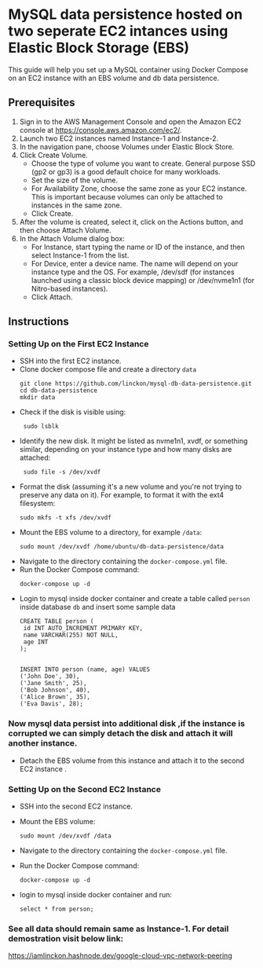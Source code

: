 
# MySQL data persistence hosted on two seperate EC2 intances using Elastic Block Storage (EBS)

This guide will help you set up a MySQL container using Docker Compose on an EC2 instance with an EBS volume and db data persistence.

## Prerequisites

1. Sign in to the AWS Management Console and open the Amazon EC2 console at https://console.aws.amazon.com/ec2/.
2. Launch two EC2 instances named Instance-1 and Instance-2.
3. In the navigation pane, choose Volumes under Elastic Block Store.
4. Click Create Volume.
   - Choose the type of volume you want to create. General purpose SSD (gp2 or gp3) is a good default choice for many workloads.
   - Set the size of the volume.
   - For Availability Zone, choose the same zone as your EC2 instance. This is important because volumes can only be attached to instances in the same zone.
   - Click Create.
5. After the volume is created, select it, click on the Actions button, and then choose Attach Volume.
6. In the Attach Volume dialog box:
   - For Instance, start typing the name or ID of the instance, and then select Instance-1 from the list.
   - For Device, enter a device name. The name will depend on your instance type and the OS. For example, /dev/sdf (for instances launched using a classic block device mapping) or /dev/nvme1n1 (for Nitro-based instances).
   - Click Attach.

## Instructions

### Setting Up on the First EC2 Instance

- SSH into the first EC2 instance.
- Clone docker compose file and create a directory `data`
   ```
   git clone https://github.com/linckon/mysql-db-data-persistence.git
   cd db-data-persistence
   mkdir data
   ```
- Check if the disk is visible using:
   ```
    sudo lsblk
   ```
- Identify the new disk. It might be listed as nvme1n1, xvdf, or something similar, depending on your instance type and how many disks are attached:
  ```
   sudo file -s /dev/xvdf
  ```
- Format the disk (assuming it's a new volume and you're not trying to preserve any data on it). For example, to format it with the ext4 filesystem:
   ```
   sudo mkfs -t xfs /dev/xvdf
   ```
- Mount the EBS volume to a directory, for example `/data`:
   ```
   sudo mount /dev/xvdf /home/ubuntu/db-data-persistence/data
   ```
- Navigate to the directory containing the `docker-compose.yml` file.
- Run the Docker Compose command:
   ```
   docker-compose up -d
   ```
- Login to mysql inside docker container and create a table called `person` inside database `db` and insert some sample data
   ```
   CREATE TABLE person (
    id INT AUTO_INCREMENT PRIMARY KEY,
    name VARCHAR(255) NOT NULL,
    age INT
   );


   INSERT INTO person (name, age) VALUES
   ('John Doe', 30),
   ('Jane Smith', 25),
   ('Bob Johnson', 40),
   ('Alice Brown', 35),
   ('Eva Davis', 28);
   ```

### Now mysql data persist into additional disk ,if the instance is corrupted we can simply detach the disk and attach it will another instance.

- Detach the EBS volume from this instance and attach it to the second EC2 instance .

### Setting Up on the Second EC2 Instance

- SSH into the second EC2 instance.
- Mount the EBS volume:
   ```
   sudo mount /dev/xvdf /data
   ```

- Navigate to the directory containing the `docker-compose.yml` file.
- Run the Docker Compose command:
   ```
   docker-compose up -d
   ```
- login to mysql inside docker container and run:
  ```
  select * from person;
  ```
### See all data should remain same as Instance-1. For detail demostration visit below link:
https://iamlinckon.hashnode.dev/google-cloud-vpc-network-peering



